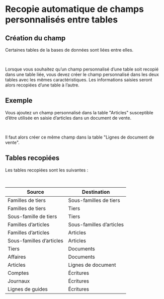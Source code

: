 # Recopie automatique de champs personnalisés entre tables

## Création du champ


Certaines tables de la bases de données sont liées entre elles.


 


Lorsque vous souhaitez qu’un champ personnalisé d’une table soit recopié 
 dans une table liée, vous devez créer le champ personnalisé dans les deux 
 tables avec les mêmes caractéristiques. Les informations saisies seront 
 alors recopiées d’une table à l’autre.


## Exemple


Vous ajoutez un champ personnalisé dans la table "Articles" 
 susceptible d’être utilisée en saisie d’articles dans un document de vente.


 


Il faut alors créer ce même champ dans la table "Lignes de document 
 de vente".


## Tables recopiées


Les tables recopiées sont les suivantes :


 






| Source | Destination |
| --- | --- |
| Familles de tiers | Sous-familles de tiers |
| Familles de tiers | Tiers |
| Sous-famille de tiers | Tiers |
| Familles d’articles | Sous-familles d’articles |
| Familles d’articles | Articles |
| Sous-familles d’articles | Articles |
| Tiers | Documents |
| Affaires | Documents |
| Articles | Lignes de document |
| Comptes | Écritures |
| Journaux | Écritures |
| Lignes de guides | Écritures |


